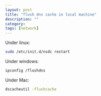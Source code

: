 ```yaml
---
layout: post
title: "flush dns cache in local machine"
description: ""
category:
tags: [network]
---
```



Under linux:

```bash
sudo /etc/init.d/nsdc restart
```

Under windows:

```bash
ipconfig /flushdns
```

Under Mac:

```bash
dscacheutil -flushcache
```
